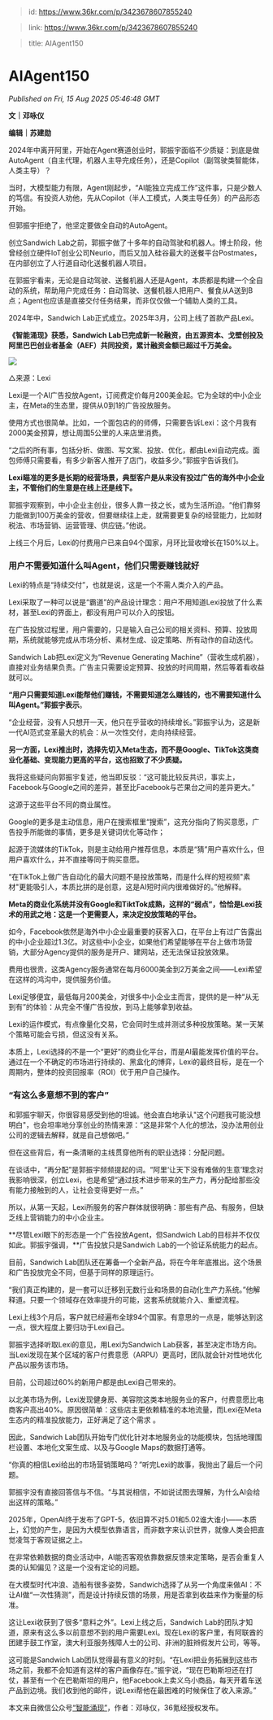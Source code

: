 > id: https://www.36kr.com/p/3423678607855240

> link: https://www.36kr.com/p/3423678607855240

> title: AIAgent150

# AIAgent150
_Published on Fri, 15 Aug 2025 05:46:48 GMT_

**文｜邓咏仪**

**编辑｜苏建勋**

2024年中离开阿里，开始在Agent赛道创业时，郭振宇面临不少质疑：到底是做AutoAgent（自主代理，机器人主导完成任务），还是Copilot（副驾驶类智能体，人类主导）？

当时，大模型能力有限，Agent刚起步，“AI能独立完成工作”这件事，只是少数人的笃信。有投资人劝他，先从Copilot（半人工模式，人类主导任务）的产品形态开始。

但郭振宇拒绝了，他坚定要做全自动的AutoAgent。

创立Sandwich Lab之前，郭振宇做了十多年的自动驾驶和机器人。博士阶段，他曾经创立硬件loT创业公司Neurio，而后又加入硅谷最大的送餐平台Postmates，在内部创立了人行道自动化送餐机器人项目。

在郭振宇看来，无论是自动驾驶、送餐机器人还是Agent，本质都是构建一个全自动的系统，帮助用户完成任务：自动驾驶、送餐机器人把用户、餐食从A送到B点；Agent也应该是直接交付任务结果，而非仅仅做一个辅助人类的工具。

2024年中，Sandwich Lab正式成立。2025年3月，公司上线了首款产品Lexi。

**《智能涌现》获悉，Sandwich Lab已完成新一轮融资，由五源资本、戈壁创投及阿里巴巴创业者基金（AEF）共同投资，累计融资金额已超过千万美金。**

![](https://img.36krcdn.com/hsossms/20250815/v2_da0c1840a19c45c5b8450e5f15ec8d3a@2057308263_oswg243397oswg1080oswg722_img_000?x-oss-process=image/format,jpg/interlace,1)

△来源：Lexi

Lexi是一个AI广告投放Agent，订阅费定价每月200美金起。它为全球的中小企业主，在Meta的生态里，提供从0到1的广告投放服务。

使用方式也很简单。比如，一个面包店的的师傅，只需要告诉Lexi：这个月我有2000美金预算，想让周围5公里的人来店里消费。

“之后的所有事，包括分析、做图、写文案、投放、优化，都由Lexi自动完成。面包师傅只需要看，有多少新客人推开了店门，收益多少。”郭振宇告诉我们。

**Lexi瞄准的更多是长期的经营场景，典型客户是从来没有投过广告的海外中小企业主，不管他们的生意是在线上还是线下。**

郭振宇观察到，中小企业主创业，很多人靠一技之长，或为生活所迫。“他们靠努力能做到100万美金的营收，但要继续往上走，就需要更复杂的经营能力，比如财税法、市场营销、运营管理、供应链。”他说。

上线三个月后，Lexi的付费用户已来自94个国家，月环比营收增长在150%以上。

### **用户不需要知道什么叫Agent，他们只需要赚钱就好**

Lexi的特点是“持续交付”，也就是说，这是一个不需人类介入的产品。

Lexi采取了一种可以说是“霸道”的产品设计理念：用户不用知道Lexi投放了什么素材，甚至Lexi的界面上，都没有用户可以介入的按钮。

在广告投放过程里，用户需要的，只是输入自己公司的相关资料、预算、投放周期，系统就能够完成从市场分析、素材生成、设定策略、所有动作的自动迭代。

Sandwich Lab把Lexi定义为“Revenue Generating Machine”（营收生成机器），直接对业务结果负责。广告主只需要设定预算、投放的时间周期，然后等着看收益就可以。

**“用户只需要知道Lexi能帮他们赚钱，不需要知道怎么赚钱的，也不需要知道什么叫Agent。”郭振宇表示**。

“企业经营，没有人只想开一天，他只在乎营收的持续增长。”郭振宇认为，这是新一代AI范式变革最大的机会：从一次性交付，走向持续经营。

**另一方面，Lexi推出时，选择先切入Meta生态，而不是Google、TikTok这类商业化基础、变现能力更高的平台，这也招致了不少质疑。**

我将这些疑问向郭振宇复述，他当即反驳：“这可能比较反共识，事实上，Facebook与Google之间的差异，甚至比Facebook与芒果台之间的差异更大。”

这源于这些平台不同的商业属性。

Google的更多是主动信息，用户在搜索框里“搜索”，这充分指向了购买意愿，广告投手所能做的事情，更多是关键词优化等动作；

起源于流媒体的TikTok，则是主动给用户推荐信息，本质是“猜”用户喜欢什么，但用户喜欢什么，并不直接等同于购买意愿。

“在TikTok上做广告自动化的最大问题不是投放策略，而是什么样的短视频"素材"更能吸引人，本质比拼的是创意，这是AI短时间内很难做好的。”他解释。

**Meta的商业化系统并没有Google和TiktTok成熟，这样的“弱点”，恰恰是Lexi技术的用武之地：这是一个更需要人，来决定投放策略的平台。**

如今，Facebook依然是海外中小企业最重要的获客入口，在平台上有过广告露出的中小企业超过1.3亿。对这些中小企业，如果他们希望能够在平台上做市场营销，大部分Agency提供的服务是开户、建网站，还无法保证投放效果。

费用也很贵，这类Agency服务通常在每月6000美金到2万美金之间——Lexi希望在这样的鸿沟中，提供服务价值。

Lexi足够便宜，最低每月200美金，对很多中小企业主而言，提供的是一种“从无到有”的体验：从完全不懂广告投放，到马上能够拿到收益。

Lexi的运作模式，有点像量化交易，它会同时生成并测试多种投放策略。某一天某个策略可能会亏损，但这没有关系。

本质上，Lexi选择的不是一个“更好”的商业化平台，而是AI最能发挥价值的平台。通过在一个不确定的市场进行持续的、黑盒化的博弈，Lexi的最终目标，是在一个周期内，整体的投资回报率（ROI）优于用户自己操作。

### **“有这么多意想不到的客户”**

和郭振宇聊天，你很容易感受到他的坦诚。他会直白地承认"这个问题我可能没想明白"，也会坦率地分享创业的热情来源：“这是非常个人化的想法，没办法用创业公司的逻辑去解释，就是自己想做吧。”

但在这些背后，有一条清晰的主线贯穿他所有的职业选择：分配问题。

在谈话中，“再分配”是郭振宇频频提起的词。“阿里‘让天下没有难做的生意’理念对我影响很深，创立Lexi，也是希望“通过技术进步带来的生产力，再分配给那些没有能力接触到的人，让社会变得更好一点。”

所以，从第一天起，Lexi所服务的客户群体就很明确：那些有产品、有服务，但缺乏线上营销能力的中小企业主。

**尽管Lexi眼下的形态是一个广告投放Agent，但Sandwich Lab的目标并不仅仅如此。郭振宇强调，**广告投放只是Sandwich Lab的一个验证系统能力的起点。

目前，Sandwich Lab团队还在筹备一个全新产品，将在今年年底推出。这个场景和广告投放完全不同，但基于同样的原理运行。

“我们真正构建的，是一套可以迁移到无数行业和场景的自动化生产力系统。”他解释道。只要一个领域存在效率提升的可能，这套系统就能介入、重塑流程。

Lexi上线3个月后，客户就已经遍布全球94个国家。有意思的一点是，能够达到这一点，很大程度上要归功于Lexi自己。

郭振宇选择听取Lexi的意见，用Lexi为Sandwich Lab获客，甚至决定市场方向。当Lexi发现在某个区域的客户付费意愿（ARPU）更高时，团队就会针对性地优化产品以服务该市场。

目前，公司超过60%的新用户都是由Lexi自己带来的。

以北美市场为例，Lexi发现健身房、美容院这类本地服务业的客户，付费意愿比电商客户高出40%。原因很简单：这些店主更依赖精准的本地流量，而Lexi在Meta生态内的精准投放能力，正好满足了这个需求 。

因此，Sandwich Lab团队开始专门优化针对本地服务业的功能模块，包括地理围栏设置、本地化文案生成、以及与Google Maps的数据打通等。

“你真的相信Lexi给出的市场营销策略吗？”听完Lexi的故事，我抛出了最后一个问题。

郭振宇没有直接回答信与不信。“与其说相信，不如说试图去理解，为什么AI会给出这样的策略。”

2025年，OpenAI终于发布了GPT-5，依旧算不对5.01和5.02谁大谁小——本质上，幻觉的产生，是因为大模型依靠语言，而非数字来认识世界，就像人类会把直觉凌驾于客观证据之上。

在非常依赖数据的商业活动中，AI能否客观依靠数据反馈来定策略，是否会重复人类的认知偏见？这是一个没有定论的问题。

在大模型时代冲浪、造船有很多姿势，Sandwich选择了从另一个角度来做AI：不让AI做“一次性猜测”，而是设计持续反馈的场景，用是否拿到收益来作为衡量的标准。

这让Lexi收获到了很多“意料之外”。Lexi上线之后，Sandwich Lab的团队才知道，原来有这么多以前意想不到的用户需要Lexi。现在Lexi的客户里，有阿联酋的团建手鼓工作室，澳大利亚服务残障人士的公司、非洲的脏辫假发片公司，等等。

这可能是Sandwich Lab团队觉得最有意义的时刻。“在Lexi把业务拓展到这些市场之前，我都不会知道有这样的客户画像存在。”振宇说，“现在巴勒斯坦还在打仗，甚至有一个在巴勒斯坦的用户，他Facebook上卖义乌小商品，每天开着车送产品到边境。我们收到他的邮件，说Lexi帮他在最困难的时候保住了收入来源。”

本文来自微信公众号[“智能涌现”](https://mp.weixin.qq.com/s/OG68HwnxWzLU0obyE3n7Qg)，作者：邓咏仪，36氪经授权发布。
